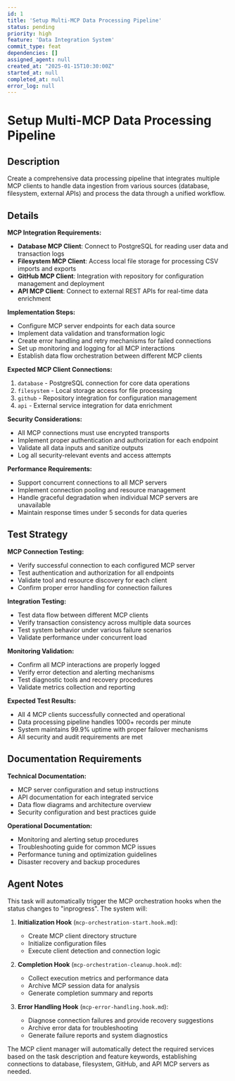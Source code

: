 ```yaml
---
id: 1
title: 'Setup Multi-MCP Data Processing Pipeline'
status: pending
priority: high
feature: 'Data Integration System'
commit_type: feat
dependencies: []
assigned_agent: null
created_at: "2025-01-15T10:30:00Z"
started_at: null
completed_at: null
error_log: null
---
```


# Setup Multi-MCP Data Processing Pipeline

## Description

Create a comprehensive data processing pipeline that integrates multiple MCP clients to handle data ingestion from various sources (database, filesystem, external APIs) and process the data through a unified workflow.

## Details

**MCP Integration Requirements:**

- **Database MCP Client**: Connect to PostgreSQL for reading user data and transaction logs
- **Filesystem MCP Client**: Access local file storage for processing CSV imports and exports
- **GitHub MCP Client**: Integration with repository for configuration management and deployment
- **API MCP Client**: Connect to external REST APIs for real-time data enrichment

**Implementation Steps:**

- Configure MCP server endpoints for each data source
- Implement data validation and transformation logic
- Create error handling and retry mechanisms for failed connections
- Set up monitoring and logging for all MCP interactions
- Establish data flow orchestration between different MCP clients

**Expected MCP Client Connections:**

1. `database` - PostgreSQL connection for core data operations
2. `filesystem` - Local storage access for file processing
3. `github` - Repository integration for configuration management
4. `api` - External service integration for data enrichment

**Security Considerations:**

- All MCP connections must use encrypted transports
- Implement proper authentication and authorization for each endpoint
- Validate all data inputs and sanitize outputs
- Log all security-relevant events and access attempts

**Performance Requirements:**

- Support concurrent connections to all MCP servers
- Implement connection pooling and resource management
- Handle graceful degradation when individual MCP servers are unavailable
- Maintain response times under 5 seconds for data queries

## Test Strategy

**MCP Connection Testing:**

- Verify successful connection to each configured MCP server
- Test authentication and authorization for all endpoints
- Validate tool and resource discovery for each client
- Confirm proper error handling for connection failures

**Integration Testing:**

- Test data flow between different MCP clients
- Verify transaction consistency across multiple data sources
- Test system behavior under various failure scenarios
- Validate performance under concurrent load

**Monitoring Validation:**

- Confirm all MCP interactions are properly logged
- Verify error detection and alerting mechanisms
- Test diagnostic tools and recovery procedures
- Validate metrics collection and reporting

**Expected Test Results:**

- All 4 MCP clients successfully connected and operational
- Data processing pipeline handles 1000+ records per minute
- System maintains 99.9% uptime with proper failover mechanisms
- All security and audit requirements are met

## Documentation Requirements

**Technical Documentation:**

- MCP server configuration and setup instructions
- API documentation for each integrated service
- Data flow diagrams and architecture overview
- Security configuration and best practices guide

**Operational Documentation:**

- Monitoring and alerting setup procedures
- Troubleshooting guide for common MCP issues
- Performance tuning and optimization guidelines
- Disaster recovery and backup procedures

## Agent Notes

This task will automatically trigger the MCP orchestration hooks when the status changes to "inprogress". The system will:

1. **Initialization Hook** (`mcp-orchestration-start.hook.md`):
   - Create MCP client directory structure
   - Initialize configuration files
   - Execute client detection and connection logic

2. **Completion Hook** (`mcp-orchestration-cleanup.hook.md`):
   - Collect execution metrics and performance data
   - Archive MCP session data for analysis
   - Generate completion summary and reports

3. **Error Handling Hook** (`mcp-error-handling.hook.md`):
   - Diagnose connection failures and provide recovery suggestions
   - Archive error data for troubleshooting
   - Generate failure reports and system diagnostics

The MCP client manager will automatically detect the required services based on the task description and feature keywords, establishing connections to database, filesystem, GitHub, and API MCP servers as needed.

